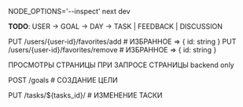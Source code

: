NODE_OPTIONS='--inspect' next dev

**TODO**:
USER -> GOAL -> DAY -> TASK | FEEDBACK | DISCUSSION

PUT /users/{user-id}/favorites/add # ИЗБРАННОЕ => { id: string }
PUT /users/{user-id}/favorites/remove # ИЗБРАННОЕ => { id: string }

ПРОСМОТРЫ СТРАНИЦЫ ПРИ ЗАПРОСЕ СТРАНИЦЫ backend only

POST /goals # СОЗДАНИЕ ЦЕЛИ

PUT /tasks/${tasks_id}/ # ИЗМЕНЕНИЕ ТАСКИ

